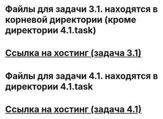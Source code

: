 # Файлы для задачи 3.1. находятся в корневой директории (кроме директории 4.1.task)
# [Ссылка на хостинг (задача 3.1)](https://kroshepic.github.io/)

# Файлы для задачи 4.1. находятся в директории 4.1.task
# [Ссылка на хостинг (задача 4.1)](https://kroshepic.github.io/4.1.task/index.html)

